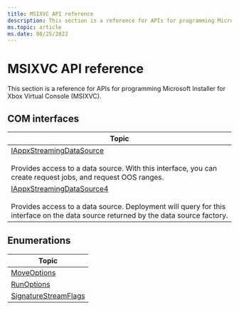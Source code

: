 ```yaml
---
title: MSIXVC API reference
description: This section is a reference for APIs for programming Microsoft Installer for Xbox Virtual Console (MSIXVC).
ms.topic: article
ms.date: 08/25/2022
---
```


# MSIXVC API reference

This section is a reference for APIs for programming Microsoft Installer for Xbox Virtual Console (MSIXVC).

## COM interfaces

| Topic |
|-|
| [IAppxStreamingDataSource](./appxdatasource/nn-appxdatasource-iappxstreamingdatasource.md) <br><br> Provides access to a data source. With this interface, you can create request jobs, and request OOS ranges. |
| [IAppxStreamingDataSource4](./appxdatasource/nn-appxdatasource-iappxstreamingdatasource4.md) <br><br> Provides access to a data source. Deployment will query for this interface on the data source returned by the data source factory. |

## Enumerations

| Topic |
|-|
| [MoveOptions](./appxdatasource/ne-appxdatasource-moveoptions.md) |
| [RunOptions](./appxdatasource/ne-appxdatasource-runoptions.md) |
| [SignatureStreamFlags](./appxdatasource/ne-appxdatasource-signaturestreamflags.md) |
